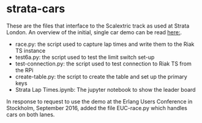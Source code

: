 # strata-cars

These are the files that interface to the Scalextric track as used at Strata London.  An overview of the initial, single car demo can be read [here:](http://basho.com/posts/technical/how-we-built-an-electric-racing-demo-showcasing-the-potential-of-riak-ts/).

*  race.py:  the script used to capture lap times and write them to the Riak TS instance
*  test6a.py:  the script used to test the limit switch set-up
*  test-connection.py: the script used to test connection to Riak TS from the RPi
*  create-table.py:  the script to create the table and set up the primary keys
*  Strata Lap Times.ipynb:  The jupyter notebook to show the leader board

In response to request to use the demo at the Erlang Users Conference in Stockholm, September 2016, added the file EUC-race.py which handles cars on both lanes.
